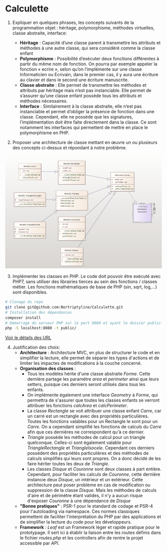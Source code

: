 # Calculette

1.  Expliquer en quelques phrases, les concepts suivants de la programmation objet : héritage, polymorphisme, méthodes virtuelles, classe abstraite, interface:

    - **Héritage** : Capacité d’une classe parent à transmettre les attributs et méthodes à une autre classe, qui sera considéré comme la classe enfant
    - **Polymorphisme** : Possibilité d’exécuter deux fonctions différentes à partir du même nom de fonction. On pourra par exemple appeler la fonction « ecrire », selon qu’on l’implémente sur une classe Informaticien ou Ecrivain, dans le premier cas, il y aura une écriture au clavier et dans le second une écriture manuscrite.
    - **Classe abstraite** : Elle permet de transmettre les méthodes et attributs par héritage mais n’est pas instanciable. Elle permet de s’assurer qu’une classe enfant possède tous les attributs et méthodes nécessaires.
    - **Interface** : Similairement à la classe abstraite, elle n’est pas instanciable et permet d’obliger la présence de fonction dans une classe. Cependant, elle ne possède que les signatures, l’implémentation doit être faite directement dans la classe. Ce sont notamment les interfaces qui permettent de mettre en place le polymorphisme en PHP.

2.  Proposer une architecture de classe mettant en œuvre un ou plusieurs des concepts ci-dessus et répondant à notre problème.

![UML](https://github.com/Nortriptyline/Calculette/blob/develop/uml.png?raw=true)

3. Implémenter les classes en PHP. Le code doit pouvoir être exécuté avec PHP7, sans utiliser des librairies tierces au sein des fonctions / classes métier. Les fonctions mathématiques de base de PHP (sin, sqrt, log,…) sont disponibles.

```bash
# Clonage du repo
git clone git@github.com:Nortriptyline/Calculette.git
# Installation des dépendances
composer install 
# Démarrage du serveur PHP sur le port 8080 et ayant le dossier public comme racine
php -S localhost:8080 -t public/
```
<a href="https://github.com/Nortriptyline/Calculette/wiki)">Voir le détails des URL </a>



4. Justification des choix:
   - **Architecture** : Architecture MVC, en plus de structurer le code et en simplifier la lecture, elle permet de séparer les types d'actions et de limiter les impactes de modifications à la couche concerné.
   - **Organisation des classes** :
     - Tous les modèles hérite d'une classe abstraite _Forme_. Cette dernière partage les paramètre _area_ et _perimeter_ ainsi que leurs setters, puisque ces derniers seront utilisés dans tous les enfants.
     - On implémente également une interface _Geometry_ à _Forme_, qui permettra de s'assurer que toutes les classes enfants se verront attribuer les fonctions _calcArea_ et _calcPerimeter_.
     - La classe _Rectangle_ se voit attribuer une classe enfant _Carre_, car un carré est un rectangle avec des propriétés particulières. Toutes les fonctions valables pour un Rectangle le sont pour un _Carre_. On a cependant simplifié les fonctions de calculs du _Carre_ afin que ces dernières ne correspondent qu'à ce dernier.
     - _Triangle_ possède les méthodes de calcul pour un triangle quelconque. Celles-ci sont également valable pour _TriangleRectangle_ et _TriangleIsocele_. Cependant ces derniers possèdent des propriétés particulières et des méthodes de calculs simplifiés qui leurs sont propres. On a donc décidé de les faire hériter toutes les deux de _Triangle_.
     - Les classes _Disque_ et _Couronne_ sont deux classes à part entière. Cependant, pour faciliter les calculs de _Couronne_, cette dernière instancie deux _Disque_, un intérieur et un extérieur. Cette architecture peut poser problème en cas de modification ou suppression de la classe _Disque_. Mais les méthodes de calculs d'aire et de périmètre étant valides, il n'y a aucun risque d'exposer _Couronne_ à une dépendance de _Disque_
   - **"Bonne pratiques"** : PSR-1 pour le standard de codage et PSR-4 pour l'autoloading via namespace. Ces normes classiques permettent de faciliter l'interprétation du PHP par des applications et de simplifier la lecture du code pour les développeurs.
   - **Framework** : _Leaf_ est un Framework léger et rapide pratique pour le prototypage. Il sert ici à établir la liaison entre les routes définis dans le fichier _routes.php_ et les controllers afin de rentre le projet accessible par _API_.
